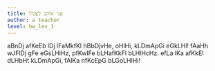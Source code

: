 ```yaml
---
title: אֲנִי אוֹהֵב לֶאֱכוֹל
author: a teacher
level: bw_lev_1
---
```

aBnDj afKeEb lDj lFaMkfKl
hBbDjvHe, oHlHi, kLDmApGi eGkLHl!
fAaHh wJFlDj gFe eGsLHiHz,
pfKwIFe bLHafKkFl bLHlHcHz.
efLa lKa afKkEl dLHbHt kLDmApGi,
fAlKa nfKcEpG bLGoLHlHi!
